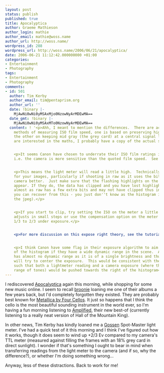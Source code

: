 ```yaml
---
layout: post
status: publish
published: true
title: Apocalyptica
author: Graeme Mathieson
author_login: mathie
author_email: mathie@woss.name
author_url: http://woss.name/
wordpress_id: 288
wordpress_url: http://woss.name/2006/06/21/apocalyptica/
date: 2006-06-21 11:12:42.000000000 +01:00
categories:
- Entertainment
- Photography
tags:
- Entertainment
- Photography
comments:
- id: 501
  author: Tim Kerby
  author_email: tim@pentaprism.org
  author_url: ''
  date: !binary |-
    MjAwNi0wNi0yMSAxMjo0NzowNyArMDEwMA==
  date_gmt: !binary |-
    MjAwNi0wNi0yMSAxMTo0NzowNyArMDEwMA==
  content: ! '<p>Ahh, I meant to mention the differences.  There are actually two
    methods of measuring ISO film speed, one is based on preserving highlights and
    the other on keeping mid gray (the grey card) at a central signal level.  If you
    are interested in the maths, I probably have a copy of the actual spec somewhere.</p>


    <p>It seems Canon have chosen to underrate their ISO film ratings in Camera -
    i.e. the camera is more sensitive than the quoted film speed.  See http://www.dpreview.com/reviews/canoneos5d/page21.asp</p>


    <p>This means the light meter will read a little high.  Technically, this is better
    for your images, particularly if shooting in raw as it uses the bit range of the
    camera better.  Just make sure that the flashing highlights on the histogram don''t
    appear. If they do, the data has clipped and you have lost highlight detail (well,
    almost as raw has a few extra bits and may not have clipped thus in some situations
    you can recover from this - you just don''t know as the histogram is based upon
    the jpeg).</p>


    <p>If you start to clip, try setting the ISO on the meter a little higher if it
    adjusts in small steps or use the compensation option on the meter to dial in
    1/3 to 2/3 under exposure.</p>


    <p>For more discussion on this expose right theory, see the tutorial here: http://www.luminous-landscape.com/tutorials/expose-right.shtml</p>


    <p>I think Canon have some flag in their exposure algorithm to aim for the right
    of the histogram if they have a wide dynamic range in the scene.  A grey card
    has almost no dynamic range as it is of a single brightness and thus the camera
    will try to center the exposure.  This would be consistent with the extra sensitivity
    such that both a lightmeter reading and a camera exposure (where there is a wide
    range of tones) would be pushed towards the right of the histogram</p>'
---
```

I rediscovered [Apocalyptica](http://www.apocalyptica.com/home/) again this morning, while shopping for some new music online.  I seem to recall [broonie](http://www.sirena.org.uk/log/) loaning me one of their albums a few years back, but I'd completely forgotten they existed.  They are probably best known for [Metallica by Four Cellos](http://www.apocalyptica.com/releases/metallica.php).  It just so happens that I think the cello is the most beautiful sounding instrument in the world ever, so I'm having a fun morning listening to [Amplified](http://www.apocalyptica.com/releases/amplified.php), their new best-of (currently listening to a really neat version of Hall of the Mountain King).

In other news, Tim Kerby has kindly loaned me a [Gossen](http://www.gossen-photo.de/english/) Spot-Master light meter.  I've had a quick test of it this morning and I think I've figured out how it works, though it does seem to wind up +2/3 Ev compared to my camera's TTL meter (measured against filling the frames with an 18% grey card in direct sunlight).  I wonder if that's something I ought to bear in mind when transferring readings from the light meter to the camera (and if so, why the difference?), or whether I'm doing something wrong...

Anyway, less of these distractions.  Back to work for me!
